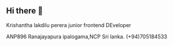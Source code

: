 ## Hi there 👋
Krishantha lakdilu perera
junior frontend DEveloper

ANP896 Ranajayapura
ipalogama,NCP
Sri lanka.
(+94)705184533

<!--
**Krishan533/Krishan533** is a ✨ _special_ ✨ repository because its `README.md` (this file) appears on your GitHub profile.

Here are some ideas to get you started:

- 🔭 I’m currently working on ...
- 🌱 I’m currently learning ...
- 👯 I’m looking to collaborate on ...
- 🤔 I’m looking for help with ...
- 💬 Ask me about ...
- 📫 How to reach me: ...
- 😄 Pronouns: ...
- ⚡ Fun fact: ...
-->
